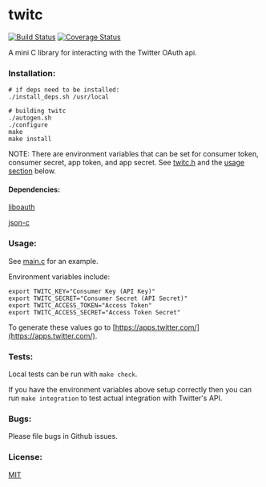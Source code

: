 twitc
===========

[![Build Status](https://travis-ci.org/sinemetu1/twitc.svg)](https://travis-ci.org/sinemetu1/twitc)
[![Coverage Status](https://coveralls.io/repos/sinemetu1/twitc/badge.png)](https://coveralls.io/r/sinemetu1/twitc)

A mini C library for interacting with the Twitter OAuth api.

### Installation:

    # if deps need to be installed:
    ./install_deps.sh /usr/local
    
    # building twitc
    ./autogen.sh
    ./configure
    make
    make install

NOTE: There are environment variables that can be set for consumer token,
consumer secret, app token, and app secret. See
[twitc.h](https://github.com/sinemetu1/twitc/blob/master/src/twitc.h)
and the [usage section](https://github.com/sinemetu1/twitc/tree/test-separation#usage) below.

#### Dependencies:

[liboauth](http://liboauth.sourceforge.net/)

[json-c](https://github.com/json-c/json-c)

### Usage:

See [main.c](https://github.com/sinemetu1/twitc/blob/master/src/main.c) for an example.

Environment variables include:

    export TWITC_KEY="Consumer Key (API Key)"
    export TWITC_SECRET="Consumer Secret (API Secret)"
    export TWITC_ACCESS_TOKEN="Access Token"
    export TWITC_ACCESS_SECRET="Access Token Secret"

To generate these values go to
[https://apps.twitter.com/](https://apps.twitter.com/).

### Tests:

Local tests can be run with `make check`.

If you have the environment variables above setup correctly then
you can run `make integration` to test actual integration with
Twitter's API.

### Bugs:

Please file bugs in Github issues.

### License:

[MIT](https://github.com/sinemetu1/twitc/blob/master/LICENSE)

